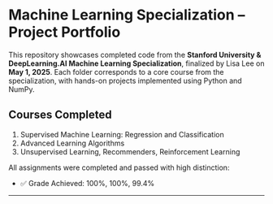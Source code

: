 # Machine Learning Specialization – Project Portfolio

This repository showcases completed code from the **Stanford University & DeepLearning.AI Machine Learning Specialization**, finalized by Lisa Lee on **May 1, 2025**. Each folder corresponds to a core course from the specialization, with hands-on projects implemented using Python and NumPy.

## Courses Completed
1. Supervised Machine Learning: Regression and Classification
2. Advanced Learning Algorithms
3. Unsupervised Learning, Recommenders, Reinforcement Learning

All assignments were completed and passed with high distinction:
- ✅ Grade Achieved: 100%, 100%, 99.4%

---
    